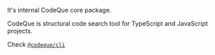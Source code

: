It's internal CodeQue core package. 

CodeQue is structural code search tool for TypeScript and JavaScript projects.

Check [`@codeque/cli`](https://www.npmjs.com/package/@codeque/cli)